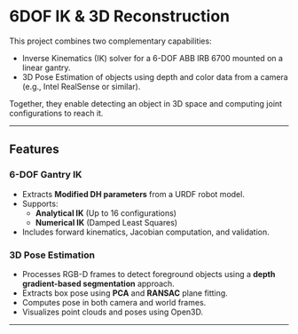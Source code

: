 # 6DOF IK & 3D Reconstruction

This project combines two complementary capabilities:

- Inverse Kinematics (IK) solver for a 6-DOF ABB IRB 6700 mounted on a linear gantry.
- 3D Pose Estimation of objects using depth and color data from a camera (e.g., Intel RealSense or similar).

Together, they enable detecting an object in 3D space and computing joint configurations to reach it.

---

## Features

### 6-DOF Gantry IK
- Extracts **Modified DH parameters** from a URDF robot model.
- Supports:
  - **Analytical IK** (Up to 16 configurations)
  - **Numerical IK** (Damped Least Squares)
- Includes forward kinematics, Jacobian computation, and validation.

### 3D Pose Estimation
- Processes RGB-D frames to detect foreground objects using a **depth gradient-based segmentation** approach.
- Extracts box pose using **PCA** and **RANSAC** plane fitting.
- Computes pose in both camera and world frames.
- Visualizes point clouds and poses using Open3D.

---
